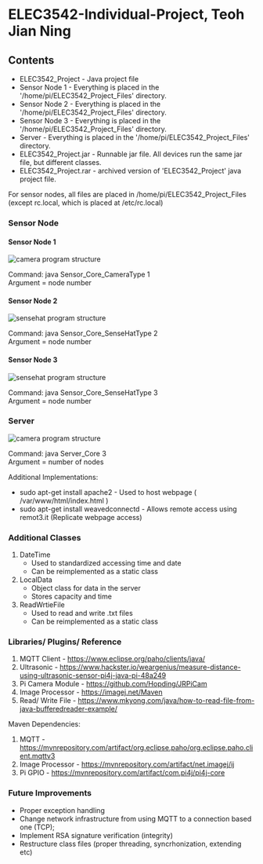 # ELEC3542-Individual-Project, Teoh Jian Ning

## Contents

 - ELEC3542_Project - Java project file
 - Sensor Node 1 - Everything is placed in the '/home/pi/ELEC3542_Project_Files' directory.
 - Sensor Node 2 - Everything is placed in the '/home/pi/ELEC3542_Project_Files' directory.
 - Sensor Node 3 - Everything is placed in the '/home/pi/ELEC3542_Project_Files' directory.
 - Server - Everything is placed in the '/home/pi/ELEC3542_Project_Files' directory.
 - ELEC3542_Project.jar - Runnable jar file. All devices run the same jar file, but different classes.
 - ELEC3542_Project.rar - archived version of 'ELEC3542_Project' java project file.

For sensor nodes, all files are placed in /home/pi/ELEC3542_Project_Files (except rc.local, which is placed at /etc/rc.local)  

### Sensor Node

#### Sensor Node 1

![camera program structure](https://user-images.githubusercontent.com/18203755/40534794-c1c3c34c-6039-11e8-9735-b8daa6cec4c8.png)  

Command: java Sensor_Core_CameraType 1  
Argument = node number  



#### Sensor Node 2
![sensehat program structure](https://user-images.githubusercontent.com/18203755/40534771-b4c4a12a-6039-11e8-9813-849ef5390a04.png)  

Command: java Sensor_Core_SenseHatType 2  
Argument = node number  

#### Sensor Node 3
![sensehat program structure](https://user-images.githubusercontent.com/18203755/40534771-b4c4a12a-6039-11e8-9813-849ef5390a04.png)  

Command: java Sensor_Core_SenseHatType 3  
Argument = node number  

### Server
![camera program structure](https://user-images.githubusercontent.com/18203755/40534736-9f7df80c-6039-11e8-830e-b65d4a41f365.png)  

Command: java Server_Core 3  
Argument = number of nodes  

Additional Implementations:  
 - sudo apt-get install apache2 - Used to host webpage ( /var/www/html/index.html )  
 - sudo apt-get install weavedconnectd - Allows remote access using remot3.it (Replicate webpage access)  


### Additional Classes
 1. DateTime  
     * Used to standardized accessing time and date
     * Can be reimplemented as a static class
 2. LocalData  
     * Object class for data in the server
     * Stores capacity and time
 3. ReadWrtieFile  
     * Used to read and write .txt files
     * Can be reimplemented as a static class

### Libraries/ Plugins/ Reference
 1. MQTT Client - https://www.eclipse.org/paho/clients/java/
 2. Ultrasonic - https://www.hackster.io/weargenius/measure-distance-using-ultrasonic-sensor-pi4j-java-pi-48a249
 3. Pi Camera Module - https://github.com/Hopding/JRPiCam
 4. Image Processor - https://imagej.net/Maven
 5. Read/ Write File - https://www.mkyong.com/java/how-to-read-file-from-java-bufferedreader-example/
 
 Maven Dependencies:
 1. MQTT - https://mvnrepository.com/artifact/org.eclipse.paho/org.eclipse.paho.client.mqttv3
 2. Image Processor - https://mvnrepository.com/artifact/net.imagej/ij
 3. Pi GPIO - https://mvnrepository.com/artifact/com.pi4j/pi4j-core

### Future Improvements
 - Proper exception handling
 - Change network infrastructure from using MQTT to a connection based one (TCP);
 - Implement RSA signature verification (integrity)
 - Restructure class files (proper threading, syncrhonization, extending etc)
